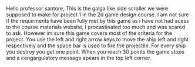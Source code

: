 Hello professor santore, 
This is the galga like side scroller we were supposed to make for project 1 in the 2d game design course.
I am not sure if the requirments have been fully met by this game as i have not had acess to the course materials website, I procastinated too much and was scared to ask.
However im sure this game covers most of the criteria for the project.
You use the left and right arrow keys to move the ship left and right respectively and the space bar is used to fire the projectile.
For every ship you destroy you get one point.
When you reach 30 points the game stops and a congargulatory message apears in the top left corner.
